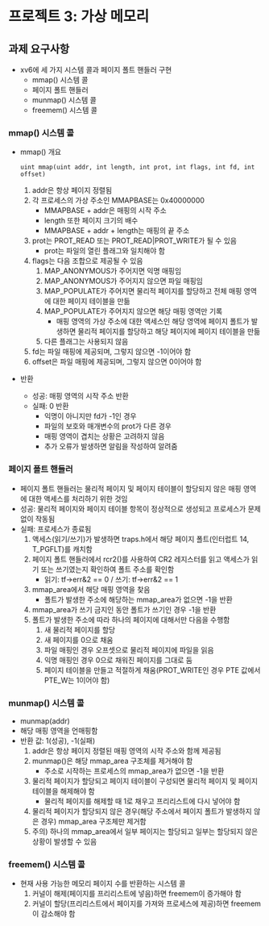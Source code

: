 # 프로젝트 3: 가상 메모리

## 과제 요구사항

*   xv6에 세 가지 시스템 콜과 페이지 폴트 핸들러 구현
    *   mmap() 시스템 콜
    *   페이지 폴트 핸들러
    *   munmap() 시스템 콜
    *   freemem() 시스템 콜

### mmap() 시스템 콜

*   mmap() 개요

    ```
    uint mmap(uint addr, int length, int prot, int flags, int fd, int offset)
    ```

    1.  addr은 항상 페이지 정렬됨
    2.  각 프로세스의 가상 주소인 MMAPBASE는 0x40000000
        *   MMAPBASE + addr은 매핑의 시작 주소
        *   length 또한 페이지 크기의 배수
        *   MMAPBASE + addr + length는 매핑의 끝 주소
    3.  prot는 PROT_READ 또는 PROT_READ|PROT_WRITE가 될 수 있음
        *   prot는 파일의 열린 플래그와 일치해야 함
    4.  flags는 다음 조합으로 제공될 수 있음
        1.  MAP_ANONYMOUS가 주어지면 익명 매핑임
        2.  MAP_ANONYMOUS가 주어지지 않으면 파일 매핑임
        3.  MAP_POPULATE가 주어지면 물리적 페이지를 할당하고 전체 매핑 영역에 대한 페이지 테이블을 만듦
        4.  MAP_POPULATE가 주어지지 않으면 해당 매핑 영역만 기록
            *   매핑 영역의 가상 주소에 대한 액세스인 해당 영역에 페이지 폴트가 발생하면 물리적 페이지를 할당하고 해당 페이지에 페이지 테이블을 만듦
        5.  다른 플래그는 사용되지 않음
    5.  fd는 파일 매핑에 제공되며, 그렇지 않으면 -1이어야 함
    6.  offset은 파일 매핑에 제공되며, 그렇지 않으면 0이어야 함
*   반환
    *   성공: 매핑 영역의 시작 주소 반환
    *   실패: 0 반환
        *   익명이 아니지만 fd가 -1인 경우
        *   파일의 보호와 매개변수의 prot가 다른 경우
        *   매핑 영역이 겹치는 상황은 고려하지 않음
        *   추가 오류가 발생하면 알림을 작성하여 알려줌

### 페이지 폴트 핸들러

*   페이지 폴트 핸들러는 물리적 페이지 및 페이지 테이블이 할당되지 않은 매핑 영역에 대한 액세스를 처리하기 위한 것임
*   성공: 물리적 페이지와 페이지 테이블 항목이 정상적으로 생성되고 프로세스가 문제 없이 작동됨
*   실패: 프로세스가 종료됨
    1.  액세스(읽기/쓰기)가 발생하면 traps.h에서 해당 페이지 폴트(인터럽트 14, T_PGFLT)를 캐치함
    2.  페이지 폴트 핸들러에서 rcr2()를 사용하여 CR2 레지스터를 읽고 액세스가 읽기 또는 쓰기였는지 확인하여 폴트 주소를 확인함
        *   읽기: tf->err&2 == 0 / 쓰기: tf->err&2 == 1
    3.  mmap_area에서 해당 매핑 영역을 찾음
        *   폴트가 발생한 주소에 해당하는 mmap_area가 없으면 -1을 반환
    4.  mmap_area가 쓰기 금지인 동안 폴트가 쓰기인 경우 -1을 반환
    5.  폴트가 발생한 주소에 따라 하나의 페이지에 대해서만 다음을 수행함
        1.  새 물리적 페이지를 할당
        2.  새 페이지를 0으로 채움
        3.  파일 매핑인 경우 오프셋으로 물리적 페이지에 파일을 읽음
        4.  익명 매핑인 경우 0으로 채워진 페이지를 그대로 둠
        5.  페이지 테이블을 만들고 적절하게 채움(PROT_WRITE인 경우 PTE 값에서 PTE_W는 1이어야 함)

### munmap() 시스템 콜

*   munmap(addr)
*   해당 매핑 영역을 언매핑함
*   반환 값: 1(성공), -1(실패)
    1.  addr은 항상 페이지 정렬된 매핑 영역의 시작 주소와 함께 제공됨
    2.  munmap()은 해당 mmap_area 구조체를 제거해야 함
        *   주소로 시작하는 프로세스의 mmap_area가 없으면 -1을 반환
    3.  물리적 페이지가 할당되고 페이지 테이블이 구성되면 물리적 페이지 및 페이지 테이블을 해제해야 함
        *   물리적 페이지를 해제할 때 1로 채우고 프리리스트에 다시 넣어야 함
    4.  물리적 페이지가 할당되지 않은 경우(해당 주소에서 페이지 폴트가 발생하지 않은 경우) mmap_area 구조체만 제거함
    5.  주의) 하나의 mmap_area에서 일부 페이지는 할당되고 일부는 할당되지 않은 상황이 발생할 수 있음

### freemem() 시스템 콜

*   현재 사용 가능한 메모리 페이지 수를 반환하는 시스템 콜
    1.  커널이 해제(페이지를 프리리스트에 넣음)하면 freemem이 증가해야 함
    2.  커널이 할당(프리리스트에서 페이지를 가져와 프로세스에 제공)하면 freemem이 감소해야 함
